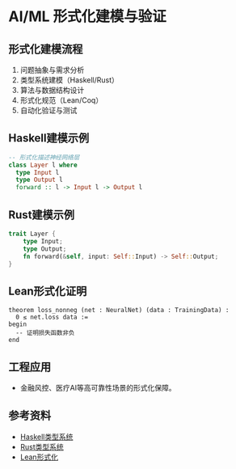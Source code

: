 # AI/ML 形式化建模与验证

## 形式化建模流程
1. 问题抽象与需求分析
2. 类型系统建模（Haskell/Rust）
3. 算法与数据结构设计
4. 形式化规范（Lean/Coq）
5. 自动化验证与测试

## Haskell建模示例
```haskell
-- 形式化描述神经网络层
class Layer l where
  type Input l
  type Output l
  forward :: l -> Input l -> Output l
```

## Rust建模示例
```rust
trait Layer {
    type Input;
    type Output;
    fn forward(&self, input: Self::Input) -> Self::Output;
}
```

## Lean形式化证明
```lean
theorem loss_nonneg (net : NeuralNet) (data : TrainingData) :
  0 ≤ net.loss data :=
begin
  -- 证明损失函数非负
end
```

## 工程应用
- 金融风控、医疗AI等高可靠性场景的形式化保障。

## 参考资料
- [Haskell类型系统](https://wiki.haskell.org/Type_systems)
- [Rust类型系统](https://doc.rust-lang.org/book/ch10-02-traits.html)
- [Lean形式化](https://leanprover.github.io/) 